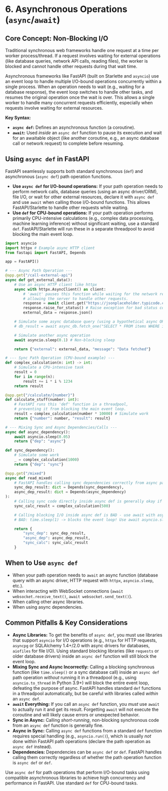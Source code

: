 # 6. Asynchronous Operations (`async`/`await`)

## Core Concept: Non-Blocking I/O

Traditional synchronous web frameworks handle one request at a time per worker process/thread. If a request involves waiting for external operations (like database queries, network API calls, reading files), the worker is blocked and cannot handle other requests during that wait time.

Asynchronous frameworks like FastAPI (built on Starlette and `asyncio`) use an event loop to handle multiple I/O-bound operations concurrently within a single process. When an operation needs to wait (e.g., waiting for a database response), the event loop switches to handle other tasks, and resumes the original operation once the wait is over. This allows a single worker to handle many concurrent requests efficiently, especially when requests involve waiting for external resources.

**Key Syntax:**

-   **`async def`:** Defines an asynchronous function (a coroutine).
-   **`await`:** Used *inside* an `async def` function to pause its execution and wait for an awaitable object (like another coroutine, e.g., an async database call or network request) to complete before resuming.

## Using `async def` in FastAPI

FastAPI seamlessly supports both standard synchronous (`def`) and asynchronous (`async def`) path operation functions.

-   **Use `async def` for I/O-bound operations:** If your path operation needs to perform network calls, database queries (using an async driver/ORM), file I/O, or wait for other external resources, declare it with `async def` and use `await` when calling those I/O-bound functions. This allows FastAPI/Starlette to handle other requests while waiting.
-   **Use `def` for CPU-bound operations:** If your path operation performs primarily CPU-intensive calculations (e.g., complex data processing, machine learning inference) without significant waiting, use a standard `def`. FastAPI/Starlette will run these in a separate threadpool to avoid blocking the main event loop.

```python
import asyncio
import httpx # Example async HTTP client
from fastapi import FastAPI, Depends

app = FastAPI()

# --- Async Path Operation ---
@app.get("/call-external-api")
async def get_external_data():
    # Use an async HTTP client like httpx
    async with httpx.AsyncClient() as client:
        # 'await' pauses this function while waiting for the network response,
        # allowing the server to handle other requests.
        response = await client.get("https://jsonplaceholder.typicode.com/todos/1")
        response.raise_for_status() # Raise exception for bad status codes
        external_data = response.json()

    # Simulate some async database query (using a hypothetical async ORM)
    # db_result = await async_db.fetch_one("SELECT * FROM items WHERE id = :id", {"id": 1})

    # Simulate another async operation
    await asyncio.sleep(0.1) # Non-blocking sleep

    return {"external": external_data, "message": "Data fetched"}

# --- Sync Path Operation (CPU-bound example) ---
def complex_calculation(n: int) -> int:
    # Simulate a CPU-intensive task
    result = 0
    for i in range(n):
        result += i * i % 1234
    return result

@app.get("/calculate/{number}")
def calculate_stuff(number: int):
    # FastAPI runs this 'def' function in a threadpool,
    # preventing it from blocking the main event loop.
    result = complex_calculation(number * 10000) # Simulate work
    return {"number": number, "result": result}

# --- Mixing Sync and Async Dependencies/Calls ---
async def async_dependency():
    await asyncio.sleep(0.05)
    return {"dep": "async"}

def sync_dependency():
    # Simulate some work
    _ = complex_calculation(1000)
    return {"dep": "sync"}

@app.get("/mixed")
async def read_mixed(
    # FastAPI handles calling sync dependencies correctly from async path ops
    sync_dep_result: dict = Depends(sync_dependency),
    async_dep_result: dict = Depends(async_dependency)
):
    # Calling sync code directly inside async def is generally okay if it's fast/non-blocking
    sync_calc_result = complex_calculation(500)

    # Calling blocking I/O inside async def is BAD - use await with async libraries
    # BAD: time.sleep(1) -> blocks the event loop! Use await asyncio.sleep(1)

    return {
        "sync_dep": sync_dep_result,
        "async_dep": async_dep_result,
        "sync_calc": sync_calc_result
    }

```

## When to Use `async def`

-   When your path operation needs to `await` an async function (database query with an async driver, HTTP request with `httpx`, `asyncio.sleep`, etc.).
-   When interacting with WebSocket connections (`await websocket.receive_text()`, `await websocket.send_text()`).
-   When calling other async libraries.
-   When using async dependencies.

## Common Pitfalls & Key Considerations

-   **Async Libraries:** To get the benefits of `async def`, you must use libraries that support `asyncio` for I/O operations (e.g., `httpx` for HTTP requests, `asyncpg` or SQLAlchemy 1.4+/2.0 with async drivers for databases, `aiofiles` for file I/O). Using standard blocking libraries (like `requests` or older database drivers) inside an `async def` function will still block the event loop.
-   **Mixing Sync and Async Incorrectly:** Calling a blocking synchronous function (like `time.sleep()` or a sync database call) inside an `async def` path operation *without* running it in a threadpool (e.g., using `asyncio.to_thread` in Python 3.9+) will block the entire event loop, defeating the purpose of async. FastAPI handles standard `def` functions in a threadpool automatically, but be careful with libraries called *within* an `async def`.
-   **`await` Everything:** If you call an `async def` function, you *must* use `await` to actually run it and get its result. Forgetting `await` will not execute the coroutine and will likely cause errors or unexpected behavior.
-   **Sync in Async:** Calling *short-running*, non-blocking synchronous code from an `async def` function is generally fine.
-   **Async in Sync:** Calling `async def` functions from a standard `def` function requires special handling (e.g., `asyncio.run()`), which is usually *not* done within FastAPI path operations (declare the path operation as `async def` instead).
-   **Dependencies:** Dependencies can be `async def` or `def`. FastAPI handles calling them correctly regardless of whether the path operation function is `async def` or `def`.

Use `async def` for path operations that perform I/O-bound tasks using compatible asynchronous libraries to achieve high concurrency and performance in FastAPI. Use standard `def` for CPU-bound tasks.